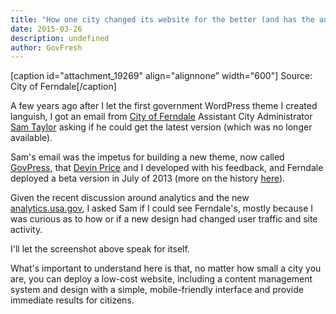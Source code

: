 ```yaml
---
title: "How one city changed its website for the better (and has the analytics to prove it)"
date: 2015-03-26
description: undefined
author: GovFresh
---
```


[caption id="attachment_19269" align="alignnone" width="600"] Source: City of Ferndale[/caption]

A few years ago after I let the first government WordPress theme I created languish, I got an email from <a href="http://cityofferndale.org">City of Ferndale</a> Assistant City Administrator <a href="https://www.linkedin.com/profile/view?id=99595628&amp;authType=NAME_SEARCH&amp;authToken=1vhd&amp;locale=en_US&amp;trk=tyah&amp;trkInfo=clickedVertical%3Amynetwork%2Cidx%3A1-1-1%2CtarId%3A1427401769754%2Ctas%3Asam+taylor">Sam Taylor</a> asking if he could get the latest version (which was no longer available).

Sam's email was the impetus for building a new theme, now called <a href="https://govpress.govfresh.org">GovPress</a>, that <a href="http://wptheming.com/">Devin Price</a> and I developed with his feedback, and Ferndale deployed a beta version in July of 2013 (more on the history <a href="http://www.slideshare.net/govfresh/govpress-wordpress-simplifying-small-city-websites">here</a>).

Given the recent discussion around analytics and the new <a href="http://analytics.usa.gov">analytics.usa.gov</a>, I asked Sam if I could see Ferndale's, mostly because I was curious as to how or if a new design had changed user traffic and site activity.

I'll let the screenshot above speak for itself.

What's important to understand here is that, no matter how small a city you are, you can deploy a low-cost website, including a content management system and design with a simple, mobile-friendly interface and provide immediate results for citizens.

